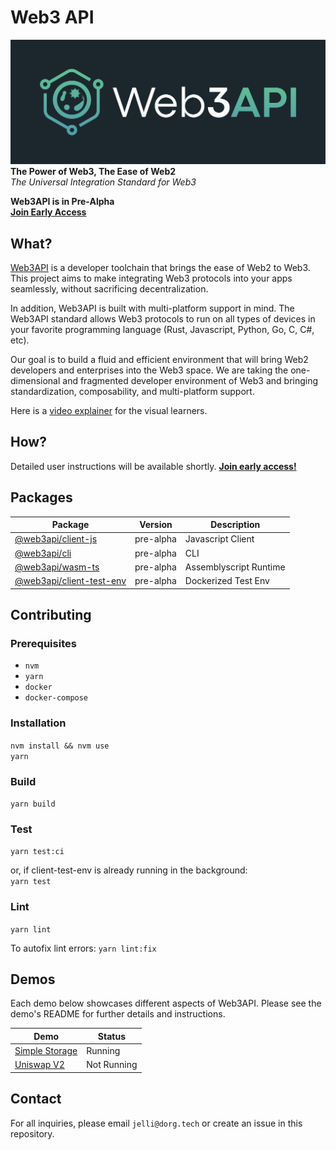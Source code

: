 # Web3 API  
![](https://github.com/Web3-API/branding/blob/master/logo/Web3API_On_Black_BG.jpg?raw=true)  
**The Power of Web3,
The Ease of Web2**  
*The Universal Integration Standard for Web3*  

**Web3API is in Pre-Alpha**  
**[Join Early Access](https://web3api.dev)**

## What?  
[Web3API](https://web3api.dev) is a developer toolchain that brings the ease of Web2 to Web3. This project aims to make integrating Web3 protocols into your apps seamlessly, without sacrificing decentralization.  

In addition, Web3API is built with multi-platform support in mind. The Web3API standard allows Web3 protocols to run on all types of devices in your favorite programming language (Rust, Javascript, Python, Go, C, C#, etc).  

Our goal is to build a fluid and efficient environment that will bring Web2 developers and enterprises into the Web3 space. We are taking the one-dimensional and fragmented developer environment of Web3 and bringing standardization, composability, and multi-platform support.  

Here is a [video explainer](http://video.web3api.eth.link) for the visual learners.  

## How?  
Detailed user instructions will be available shortly. **[Join early access!](https://web3api.dev)**  

## Packages  
| Package | Version | Description |  
|---------|---------|-------------|  
| [@web3api/client-js](./packages/client-js) | pre-alpha | Javascript Client |  
| [@web3api/cli](./packages/cli) | pre-alpha | CLI |  
| [@web3api/wasm-ts](./packages/wasm-ts) | pre-alpha | Assemblyscript Runtime |  
| [@web3api/client-test-env](./packages/client-test-env) | pre-alpha | Dockerized Test Env |  

## Contributing  
### Prerequisites  
- `nvm`  
- `yarn`  
- `docker`
- `docker-compose`  

### Installation  
`nvm install && nvm use`  
`yarn`  

### Build  
`yarn build`  

### Test  
`yarn test:ci`  

or, if client-test-env is already running in the background:  
`yarn test`  

### Lint
`yarn lint`

To autofix lint errors:
`yarn lint:fix`

## Demos  

Each demo below showcases different aspects of Web3API. Please see the demo's README for further details and instructions.  

| Demo | Status |  
|------|--------|  
| [Simple Storage](./demos/simple-storage/README.md) | Running |  
| [Uniswap V2](./demos/uniswap-v2) | Not Running |  

## Contact  
For all inquiries, please email `jelli@dorg.tech` or create an issue in this repository.  
